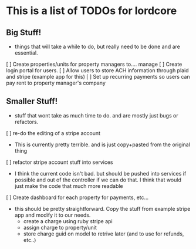 # This is a list of TODOs for lordcore

## Big Stuff!
 * things that will take a while to do, but really need to be done and are
     essential.

[ ] Create properties/units for property managers to.... manage
[ ] Create login portal for users.
[ ] Allow users to store ACH information through plaid and stripe (example app
for this)
[ ] Set up recurring payments so users can pay rent to property manager's
company

## Smaller Stuff!
 * stuff that wont take as much time to do. and are mostly just bugs or
      refactors.

[ ] re-do the editing of a stripe account
* This is currently pretty terrible. and is just copy+pasted from the original
  thing

[ ] refactor stripe account stuff into services
* I think the current code isn't bad. but should be pushed into services if
  possible and out of the controller if we can do that. I think that would
  just make the code that much more readable


[ ] Create dashboard for each property for payments, etc...
* this should be pretty straightforward. Copy the stuff from example stripe app
  and modify it to our needs.
    * create a charge using ruby stripe api
    * assign charge to property/unit
    * store charge guid on model to retrive later (and to use for refunds,
      etc..)
